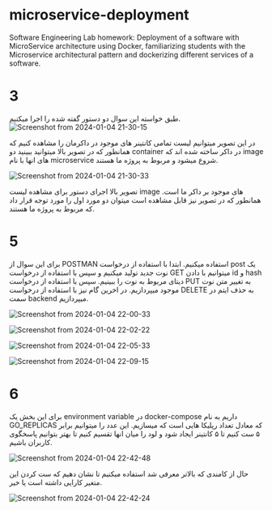 # microservice-deployment
Software Engineering Lab homework: Deployment of a software with MicroService architecture using Docker, familiarizing students with the Microservice architectural pattern and dockerizing different services of a software.

# 3
طبق خواسته این سوال دو دستور گفته شده را اجرا میکنیم. 
![Screenshot from 2024-01-04 21-30-15](https://github.com/Masihbr/microservice-deployment/assets/59168138/f979c31e-fda3-45f0-a9c8-c05847575177)

در این تصویر میتوانیم لیست تمامی کانتینر های موجود در داکرمان را مشاهده کنیم که همانطور که در تصویر بالا میتوانید ببینید دو container در داکر ساخته شده اند که image های انها با نام microservice شروع میشود و مربوط به پروژه ما هستند.

![Screenshot from 2024-01-04 21-30-33](https://github.com/Masihbr/microservice-deployment/assets/59168138/1a9339f6-c3dc-44f8-9735-9302b05a3ede)

تصویر بالا اجرای دستور برای مشاهده لیست image های موجود بر داکر ما است. همانطور که در تصویر نیز قابل مشاهده است میتوان دو مورد اول را مورد توجه قرار داد که مربوط به پروژه ما هستند.
# 5
برای این سوال از POSTMAN استفاده میکنیم. ابتدا با استفاده از درخواست post یک نوت جدید تولید میکنیم و سپس با استفاده از درخواست GET میتوانیم با دادن id و hash دیتای مربوط به نوت را ببینیم. سپس با استفاده از درخواست PUT به تغییر متن نوت موجود میپردازیم. در اخرین گام نیز با استفاده از درخواست DELETE به حذف ایتم در سمت backend میپردازیم.

![Screenshot from 2024-01-04 22-00-33](https://github.com/Masihbr/microservice-deployment/assets/59168138/0493c028-d1d1-4a59-857c-b937adfd2258)

![Screenshot from 2024-01-04 22-02-22](https://github.com/Masihbr/microservice-deployment/assets/59168138/a0ded420-4838-4c50-b650-d98a5850d625)

![Screenshot from 2024-01-04 22-05-33](https://github.com/Masihbr/microservice-deployment/assets/59168138/917f699c-25c5-4f19-b900-63d146c21173)

![Screenshot from 2024-01-04 22-09-15](https://github.com/Masihbr/microservice-deployment/assets/59168138/66609994-240e-43f3-a99c-178f15281349)

# 6
برای این بخش یک environment variable در docker-compose داریم به نام GO_REPLICAS که معادل تعداد رپلیکا هایی است که میسازیم. این عدد را میتوانیم برابر ۵ ست کنیم تا ۵ کانتینر ایجاد شود و لود را میان انها تقسیم کنیم تا بهتر بتوانیم پاسخگوی کاربران باشیم. 

![Screenshot from 2024-01-04 22-42-48](https://github.com/Masihbr/microservice-deployment/assets/59168138/a39f9918-d00b-439d-b2ef-06c5271c1291)

حال از کامندی که بالاتر معرفی شد استفاده میکنیم  تا نشان دهیم که ست کردن این متغیر کارایی داشته است یا خیر.

![Screenshot from 2024-01-04 22-42-24](https://github.com/Masihbr/microservice-deployment/assets/59168138/48e3824a-70cc-4d9c-ad5b-3938ffb9bbbc)

